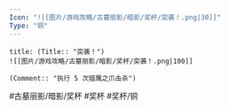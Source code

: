 ```yaml
---
Icon: "![[图片/游戏攻略/古墓丽影/暗影/奖杯/突袭！.png|30]]"
Type: "铜"
---
```

```ad-common-bronze-trophy
title: (Title:: "突袭！")
![[图片/游戏攻略/古墓丽影/暗影/奖杯/突袭！.png|100]]

(Comment:: "执行 5 次猎鹰之爪击杀")
```

#古墓丽影/暗影/奖杯 #奖杯 #奖杯/铜
